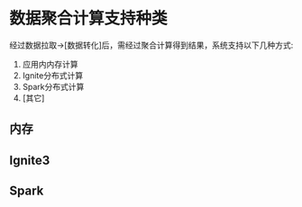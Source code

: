 # 数据聚合计算支持种类
经过数据拉取->[数据转化]后，需经过聚合计算得到结果，系统支持以下几种方式:

1. 应用内内存计算
2. Ignite分布式计算
3. Spark分布式计算
4. [其它]

## 内存

## Ignite3

## Spark
